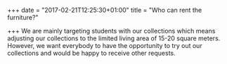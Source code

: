 +++
date = "2017-02-21T12:25:30+01:00"
title = "Who can rent the furniture?"

+++
We are mainly targeting students with our collections which means adjusting our collections to the limited living area of 15-20 square meters. However, we want everybody to have the opportunity to  try out our collections and would be happy to receive other requests. 